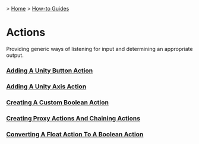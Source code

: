 &gt; [Home](../../../README.md) &gt; [How-to Guides](../README.md)

# Actions

Providing generic ways of listening for input and determining an appropriate output.

### [Adding A Unity Button Action](AddingAUnityButtonAction/README.md)
### [Adding A Unity Axis Action](AddingAUnityAxisAction/README.md)
### [Creating A Custom Boolean Action](CreatingACustomBooleanAction/README.md)
### [Creating Proxy Actions And Chaining Actions](CreatingProxyActionsAndChainingActions/README.md)
### [Converting A Float Action To A Boolean Action](ConvertingAFloatActionToABooleanAction/README.md)